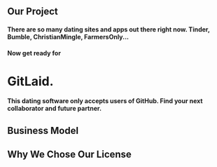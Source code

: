 ## Our Project
#### There are so many dating sites and apps out there right now. Tinder, Bumble, ChristianMingle, FarmersOnly...
#### Now get ready for 
# GitLaid.
#### This dating software only accepts users of GitHub. Find your next collaborator and future partner.
#### 
## Business Model
## Why We Chose Our License
